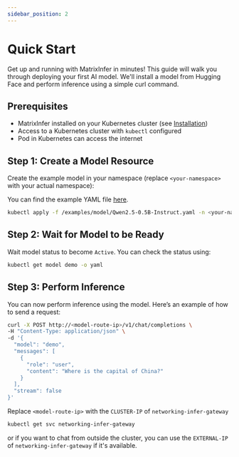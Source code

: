 ```yaml
---
sidebar_position: 2
---
```


# Quick Start

Get up and running with MatrixInfer in minutes! This guide will walk you through deploying your first AI model.
We'll install a model from Hugging Face and perform inference using a simple curl command.

## Prerequisites

- MatrixInfer installed on your Kubernetes cluster (see [Installation](./installation.md))
- Access to a Kubernetes cluster with `kubectl` configured
- Pod in Kubernetes can access the internet

## Step 1: Create a Model Resource

Create the example model in your namespace (replace `<your-namespace>` with your actual namespace):

You can find the example YAML
file [here](https://github.com/matrixinfer-ai/matrixinfer/tree/main/examples/model/Qwen2.5-0.5B-Instruct.yaml).

```bash
kubectl apply -f /examples/model/Qwen2.5-0.5B-Instruct.yaml -n <your-namespace>
```

## Step 2: Wait for Model to be Ready

Wait model status to become `Active`. You can check the status using:

```bash
kubectl get model demo -o yaml
```

## Step 3: Perform Inference

You can now perform inference using the model. Here’s an example of how to send a request:

```bash
curl -X POST http://<model-route-ip>/v1/chat/completions \
-H "Content-Type: application/json" \
-d '{
  "model": "demo",
  "messages": [
    {
      "role": "user",
      "content": "Where is the capital of China?"
    }
  ],
  "stream": false
}'
```

Replace `<model-route-ip>` with the `CLUSTER-IP` of `networking-infer-gateway`

```bash
kubectl get svc networking-infer-gateway
```

or if you want to chat from outside the cluster, you can use the `EXTERNAL-IP` of `networking-infer-gateway` if it's
available.
